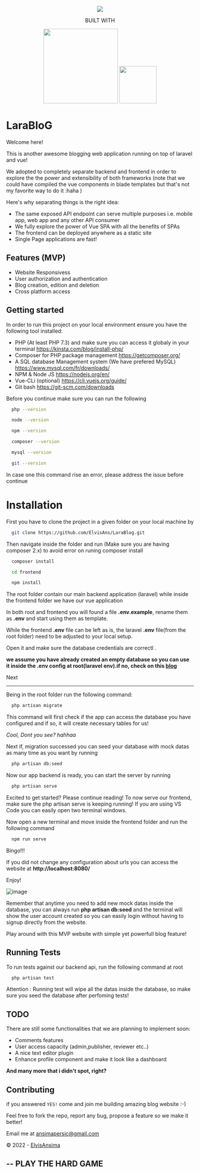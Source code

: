 <p align="center">
    <img src="https://user-images.githubusercontent.com/35831811/186013587-ff898e23-1c50-4465-9e4a-9829ec4f872f.png">
</p>
<p align="center">
    BUILT WITH
</p>
<p align="center"> 
       <img src="https://raw.githubusercontent.com/laravel/art/master/logo-lockup/5%20SVG/2%20CMYK/1%20Full%20Color/laravel-logolockup-cmyk-red.svg" width="200">              <img src="https://positivethinking.tech/wp-content/uploads/2021/01/Logo-Vuejs.png" width="100">
</p>

# LaraBloG

Welcome here!

This is another awesome blogging web application running on top of laravel and vue!

We adopted to completely separate backend and frontend in order to explore the
the power and extensibility of both frameworks (note that we could have compiled the vue components
in blade templates but that's not my favorite way to do it :haha )

Here's why separating things is the right idea:

- The same exposed API endpoint can serve multiple purposes i.e. mobile app, web app and any other API consumer
- We fully explore the power of Vue SPA with all the benefits of SPAs
- The frontend can be deployed anywhere as a static site
- Single Page applications are fast!


## Features (MVP)

- Website Responsivess
- User authorization and authentication
- Blog creation, edition and deletion
- Cross platform access


## Getting started

In order to run this project on your local environment ensure you have the following tool installed:
 - PHP (At least PHP 7.3) and make sure you can access it globaly in your terminal https://kinsta.com/blog/install-php/
- Composer for PHP package management https://getcomposer.org/
- A SQL database Management system (We have prefered MySQL) https://www.mysql.com/fr/downloads/
- NPM & Node JS https://nodejs.org/en/
- Vue-CLi (optional) https://cli.vuejs.org/guide/
- Git bash https://git-scm.com/downloads

Before you continue make sure you can run the following
```bash
  php --version
```
```bash
  node --version
```
```bash
  npm --version
```
```bash
  composer --version
```
```bash
  mysql --version
```
```bash
  git --version
```
In case one this command rise an error, please address the issue before continue

# Installation
First you have to clone the project in a given folder on your local machine by

```bash
  git clone https://github.com/ElvisAns/LaraBlog.git 
```

Then navigate inside the folder and run
(Make sure you are having composer 2.x) to avoid error on runing composer install

```bash
  composer install
```
```bash
  cd frontend
```
```bash
  npm install
```

The root folder contain our main backend application (laravel) while inside the frontend
folder we have our vue application 

In both root and frontend you will found a file **.env.example**, rename them as **.env** and start using
them as template.

While the frontend **.env** file can be left as is, the laravel **.env** file(from the root folder) need
to be adjusted to your local setup.

Open it and make sure the database credentials are correctl .

**we assume you have already created 
an empty database so you can use it inside the .env config at root(laravel env).if no, check on this [blog](https://www.inmotionhosting.com/support/server/databases/create-a-mysql-database/)**

Next
____

Being in the root folder run the following command:

```bash
  php artisan migrate
```
This command will first check if the app can access the database you have configured and if so,
it will create necessary tables for us!

*Cool, Dont you see? hahhaa*

Next if, migration successed you can seed your database with mock datas as many time as you want 
by running 

```bash
  php artisan db:seed
```
Now our app backend is ready, you can start the server by running

```bash
  php artisan serve
```

Excited to get started? Please continue reading!
To now serve our frontend, make sure the php artisan serve is keeping running!
If you are using VS Code you can easily open two terminal windows.

Now open a new terminal and move inside the frontend folder and run the following command

```bash
  npm run serve
```

Bingo!!!

If you did not change any configuration about urls you can access the website at **http://localhost:8080/** 

Enjoy!


![image](https://user-images.githubusercontent.com/35831811/186032058-27a4e1e7-703e-4f53-bcfd-e4e49a572327.png)


Remember that anytime you need to add new mock datas inside the database, you can always run **php artisan db:seed**
and the terminal will show the user account created so you can easily login without having to signup directly from the website.

Play around with this MVP website with simple yet powerfull blog feature!




    
## Running Tests

To run tests against our backend api, run the following command at root

```bash
  php artisan test
```
Attention : Running test will wipe all the datas inside the database, so make sure
you seed the database after perfoming tests!
## TODO

There are still some functionalities that we are planning to implement soon:
- Comments features
- User access capacity (admin,publisher, reviewer etc..)
- A nice text editor plugin
- Enhance profile component and make it look like a dashboard


**And many more that i didn't spot, right?**


## Contributing

if you answered `YES!` come and join me building amazing blog website :-)

Feel free to fork the repo, report any bug, propose a feature so  we make it better!

Email me at ansimapersic@gmail.com

&copy; 2022 -  [ElvisAnsima](https://github.com/ElvisAns)

--
PLAY THE HARD GAME
--
